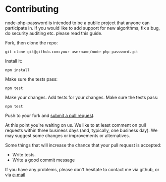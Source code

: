 # Contributing

node-php-password is intended to be a public project that anyone can participate in. If you would like to add support for new algorithms, fix a bug, do security auditing etc. please read this guide.

Fork, then clone the repo:

    git clone git@github.com:your-username/node-php-password.git
    
Install it:

    npm install

Make sure the tests pass:

    npm test

Make your changes. Add tests for your changes. Make sure the tests pass:

    npm test

Push to your fork and [submit a pull request][pr].

[pr]: https://github.com/alrek-consulting/node-php-password/compare/

At this point you're waiting on us. We like to at least comment on pull requests
within three business days (and, typically, one business day). We may suggest
some changes or improvements or alternatives.

Some things that will increase the chance that your pull request is accepted:

* Write tests.
* Write a good commit message

If you have any problems, please don't hesitate to contact me via github, or via [e-mail](mailto:thomas@alrek.no)